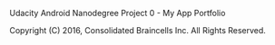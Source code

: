 Udacity Android Nanodegree Project 0 - My App Portfolio

Copyright (C) 2016, Consolidated Braincells Inc.  All Rights Reserved.
